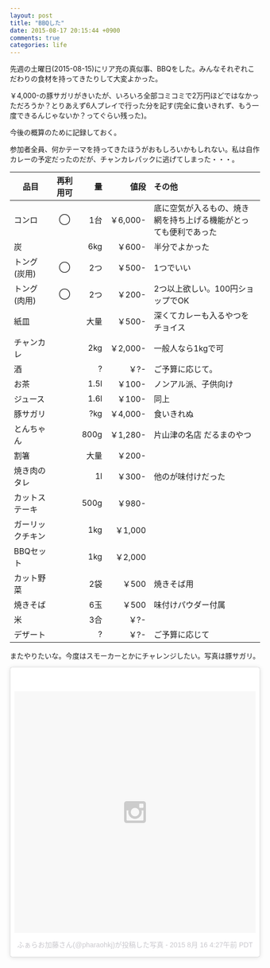 ```yaml
---
layout: post
title: "BBQした"
date: 2015-08-17 20:15:44 +0900
comments: true
categories: life
---
```


先週の土曜日(2015-08-15)にリア充の真似事、BBQをした。みんなそれぞれこだわりの食材を持ってきたりして大変よかった。

￥4,000-の豚サガリがきいたが、いろいろ全部コミコミで2万円ほどではなかっただろうか？とりあえず6人プレイで行った分を記す(完全に食いきれず、もう一度できるんじゃないか？ってぐらい残った)。

今後の概算のために記録しておく。

参加者全員、何かテーマを持ってきたほうがおもしろいかもしれない。私は自作カレーの予定だったのだが、チャンカレパックに逃げてしまった・・・。

品目         | 再利用可 | 量   | 値段      | その他
-------------|:--------:|-----:|----------:|:------
コンロ       | ◯       | 1台  | ￥6,000-  | 底に空気が入るもの、焼き網を持ち上げる機能がとっても便利であった
炭           |          | 6kg  | ￥600-    | 半分でよかった
トング(炭用) | ◯       | 2つ  | ￥500-    | 1つでいい
トング(肉用) | ◯       | 2つ  | ￥200-    | 2つ以上欲しい。100円ショップでOK
紙皿         |          | 大量 | ￥500-    | 深くてカレーも入るやつをチョイス
チャンカレ   |          | 2kg  | ￥2,000-  | 一般人なら1kgで可
酒           |          | ?    | ￥?-      | ご予算に応じて。
お茶         |          | 1.5l | ￥100-    | ノンアル派、子供向け
ジュース     |          | 1.6l | ￥100-    | 同上
豚サガリ     |          | ?kg  | ￥4,000-  | 食いきれぬ
とんちゃん   |          | 800g | ￥1,280-  | 片山津の名店 だるまのやつ
割箸         |          | 大量 | ￥200-    |
焼き肉のタレ |          | 1l   | ￥300-    | 他のが味付けだった
カットステーキ |        | 500g | ￥980-    |
ガーリックチキン |      | 1kg  | ￥1,000   |
BBQセット   |           | 1kg  | ￥2,000   |
カット野菜   |          | 2袋  | ￥500     | 焼きそば用
焼きそば     |          | 6玉  | ￥500     | 味付けパウダー付属
米           |          | 3合  | ￥?-      |
デザート     |          | ?    | ￥?-      | ご予算に応じて

またやりたいな。今度はスモーカーとかにチャレンジしたい。写真は豚サガリ。

<blockquote class="instagram-media" data-instgrm-version="4" style=" background:#FFF; border:0; border-radius:3px; box-shadow:0 0 1px 0 rgba(0,0,0,0.5),0 1px 10px 0 rgba(0,0,0,0.15); margin: 1px; max-width:658px; padding:0; width:99.375%; width:-webkit-calc(100% - 2px); width:calc(100% - 2px);"><div style="padding:8px;"> <div style=" background:#F8F8F8; line-height:0; margin-top:40px; padding:50% 0; text-align:center; width:100%;"> <div style=" background:url(data:image/png;base64,iVBORw0KGgoAAAANSUhEUgAAACwAAAAsCAMAAAApWqozAAAAGFBMVEUiIiI9PT0eHh4gIB4hIBkcHBwcHBwcHBydr+JQAAAACHRSTlMABA4YHyQsM5jtaMwAAADfSURBVDjL7ZVBEgMhCAQBAf//42xcNbpAqakcM0ftUmFAAIBE81IqBJdS3lS6zs3bIpB9WED3YYXFPmHRfT8sgyrCP1x8uEUxLMzNWElFOYCV6mHWWwMzdPEKHlhLw7NWJqkHc4uIZphavDzA2JPzUDsBZziNae2S6owH8xPmX8G7zzgKEOPUoYHvGz1TBCxMkd3kwNVbU0gKHkx+iZILf77IofhrY1nYFnB/lQPb79drWOyJVa/DAvg9B/rLB4cC+Nqgdz/TvBbBnr6GBReqn/nRmDgaQEej7WhonozjF+Y2I/fZou/qAAAAAElFTkSuQmCC); display:block; height:44px; margin:0 auto -44px; position:relative; top:-22px; width:44px;"></div></div><p style=" color:#c9c8cd; font-family:Arial,sans-serif; font-size:14px; line-height:17px; margin-bottom:0; margin-top:8px; overflow:hidden; padding:8px 0 7px; text-align:center; text-overflow:ellipsis; white-space:nowrap;"><a href="https://instagram.com/p/6cUpMskz1l/" style=" color:#c9c8cd; font-family:Arial,sans-serif; font-size:14px; font-style:normal; font-weight:normal; line-height:17px; text-decoration:none;" target="_top">ふぁらお加藤さん(@pharaohkj)が投稿した写真</a> - <time style=" font-family:Arial,sans-serif; font-size:14px; line-height:17px;" datetime="2015-08-16T11:27:00+00:00">2015 8月 16 4:27午前 PDT</time></p></div></blockquote> <script async defer src="//platform.instagram.com/en_US/embeds.js"></script>
